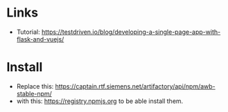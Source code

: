 
# Links
* Tutorial: https://testdriven.io/blog/developing-a-single-page-app-with-flask-and-vuejs/

# Install
* Replace this: https://captain.rtf.siemens.net/artifactory/api/npm/awb-stable-npm/
* with this: https://registry.npmjs.org to be able install them.
